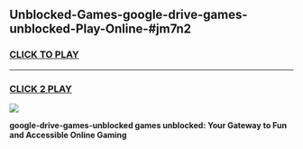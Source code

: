 
## Unblocked-Games-google-drive-games-unblocked-Play-Online-#jm7n2
<h3>
<a href="https://premium.freeplayer.one?title=google-drive-games-unblocked&ref=27F">CLICK TO PLAY</a></h3>
<hr>

<h3>
<a href="https://premium.freeplayer.one?title=google-drive-games-unblocked&ref=27F">CLICK 2 PLAY</a>
  
</h3>

<a href="https://premium.freeplayer.one?title=google-drive-games-unblocked&ref=27F"><img src="https://clearcache.store/games.png"></a>


**google-drive-games-unblocked games unblocked: Your Gateway to Fun and Accessible Online Gaming**
